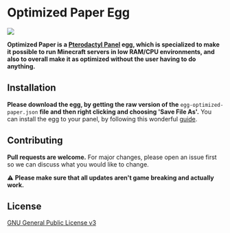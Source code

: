 # Optimized Paper Egg

[![](https://img.shields.io/static/v1?label=&message=BEG%20BUTTON&color=blue&style=for-the-badge&logo=paypal)](https://paypal.me/0sami)

**Optimized Paper is a [Pterodactyl Panel](https://pterodactyl.io/) egg, which is specialized to make it possible to run Minecraft servers in low RAM/CPU environments, and also to overall make it as optimized without the user having to do anything.**

## Installation

**Please download the egg, by getting the raw version of the** ```egg-optimized-paper.json``` **file and then right clicking and choosing 'Save File As'.** You can install the egg to your panel, by following this wonderful [guide](https://github.com/parkervcp/eggs#how-to-import-an-egg).

## Contributing

**Pull requests are welcome.** For major changes, please open an issue first so we can discuss what you would like to change.

⚠️ **Please make sure that all updates aren't game breaking and actually work.**

## License
[GNU General Public License v3](https://github.com/TIKU121/optimized-paper/blob/main/LICENSE)
